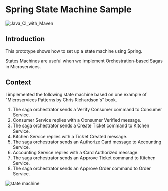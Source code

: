 # Spring State Machine Sample

![Java_CI_with_Maven](https://github.com/martinsaporiti/spring_state_machine_sample/workflows/Java_CI_with_Maven/badge.svg)
## Introduction
This prototype shows how to set up a state machine using Spring.

States Machines are useful when we implement Orchestration-based Sagas in Microservices.

## Context
I implemented the following state machine based on one example of "Microservices Patterns by  Chris Richardson's" book.
1. The saga orchestrator sends a Verify Consumer command to Consumer Service.
2. Consumer Service replies with a Consumer Verified message.
3. The saga orchestrator sends a Create Ticket command to Kitchen Service.
4. Kitchen Service replies with a Ticket Created message.
5. The saga orchestrator sends an Authorize Card message to Accounting Service.
6. Accounting Service replies with a Card Authorized message.
7. The saga orchestrator sends an Approve Ticket command to Kitchen Service.
8. The saga orchestrator sends an Approve Order command to Order Service.

![state machine](https://res.cloudinary.com/dmg0wwwhg/image/upload/v1608506875/zpyfkti8uhaug9qvdirm.png)

